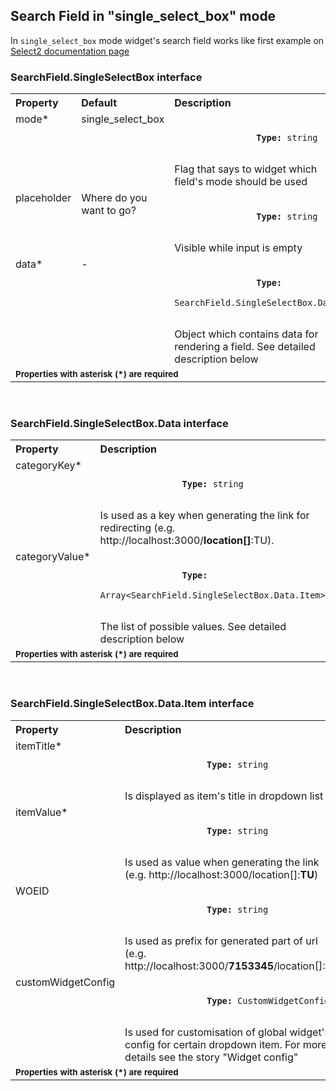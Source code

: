 ## Search Field in "single_select_box" mode

<!-- STORY -->

In `single_select_box` mode widget's search field works like first example on [Select2 documentation page](https://select2.org/getting-started/basic-usage#single-select-boxes)
### SearchField.SingleSelectBox interface

<table>
    <tr>
        <th align="left">Property</th>
        <th align="left">Default</th>
        <th align="left">Description</th>
    </tr>
    <tr>
        <td valign="top">mode*</td>
        <td valign="top">single_select_box</td>
        <td valign="top">
            <p><code>
                <strong>Type:</strong> string
            </code></p>
            Flag that says to widget which field's mode should be used
        </td>
    </tr>
    <tr>
        <td valign="top">placeholder</td>
        <td valign="top">Where do you want to go?</td>
        <td valign="top">
            <p><code>
                <strong>Type:</strong> string
            </code></p>
            Visible while input is empty
        </td>
    </tr>
    <tr>
        <td valign="top">data*</td>
        <td valign="top">-</td>
        <td valign="top">
            <p><code>
                <strong>Type:</strong>
                SearchField.SingleSelectBox.Data
            </code></p>
            Object which contains data for rendering a field. See detailed description below
        </td>
    </tr>
    <tr>
        <td colspan="3">
            <b><small>Properties with asterisk (*) are required</small></b>
        </td>
    </tr>
</table>
<br>

### SearchField.SingleSelectBox.Data interface

<table>
    <tr>
        <th align="left">Property</th>
        <th align="left">Description</th>
    </tr>
    <tr>
        <td valign="top">categoryKey*</td>
        <td valign="top">
            <p><code>
                <strong>Type:</strong> string
            </code></p>
            Is used as a key when generating the link for redirecting (e.g. http://localhost:3000/<b>location[]</b>:TU).
        </td>
    </tr>
    <tr>
        <td valign="top">categoryValue*</td>
        <td valign="top">
            <p><code>
                <strong>Type:</strong>
                Array&lt;SearchField.SingleSelectBox.Data.Item&gt;
            </code></p>
            The list of possible values. See detailed description below
        </td>
    </tr>
    <tr>
        <td colspan="2">
            <b><small>Properties with asterisk (*) are required</small></b>
        </td>
    </tr>
</table>
<br>

### SearchField.SingleSelectBox.Data.Item interface

<table>
    <tr>
        <th align="left">Property</th>
        <th align="left">Description</th>
    </tr>
    <tr>
        <td valign="top">itemTitle*</td>
        <td valign="top">
            <p><code>
                <strong>Type:</strong> string
            </code></p>
            Is displayed as item's title in dropdown list
        </td>
    </tr>
    <tr>
        <td valign="top">itemValue*</td>
        <td valign="top">
            <p><code>
                <strong>Type:</strong> string
            </code></p>
            Is used as value when generating the link
            <br>(e.g. http://localhost:3000/location[]:<b>TU</b>)
        </td>
    </tr>
    <tr>
        <td valign="top">WOEID</td>
        <td valign="top">
            <p><code>
                <strong>Type:</strong> string
            </code></p>
            Is used as prefix for generated part of url
            <br>(e.g. http://localhost:3000/<b>7153345</b>/location[]:TU).
        </td>
    </tr>
    <tr>
        <td valign="top">customWidgetConfig</td>
        <td valign="top">
            <p><code>
                <strong>Type:</strong> СustomWidgetConfig
            </code></p>
            Is used for customisation of global widget's config for certain dropdown item. For more details see the story "Widget config" 
        </td>
    </tr>
    <tr>
        <td colspan="2">
            <b><small>Properties with asterisk (*) are required</small></b>
        </td>
    </tr>
</table>